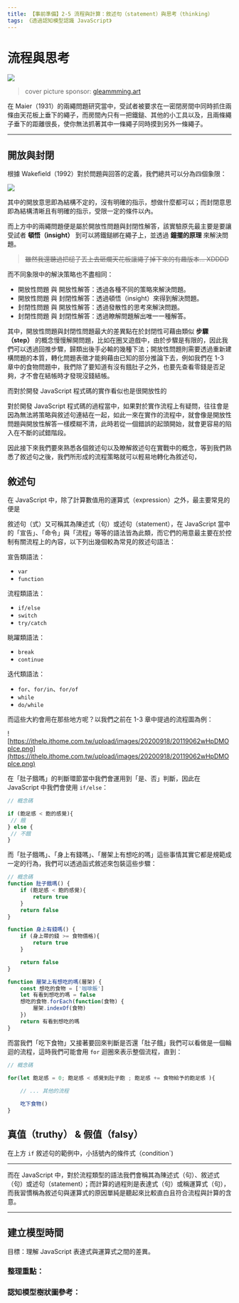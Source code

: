 ```yaml
---
title: 【事前準備】2-5 流程與計算：敘述句（statement）與思考（thinking）
tags: 《透過認知模型認識 JavaScript》
---
```


# 流程與思考

![](https://i.imgur.com/iiR1jdN.jpg)
> cover picture sponsor: [gleammming.art](https://www.instagram.com/gleammming.art/?hl=zh-tw)

在 Maier（1931）的兩繩問題研究當中，受試者被要求在一密閉房間中同時抓住兩條由天花板上垂下的繩子，而房間內只有一把鐵鎚、其他的小工具以及，且兩條繩子垂下的距離很長，使你無法抓著其中一條繩子同時摸到另外一條繩子。

---

## 開放與封閉

根據 Wakefield（1992）對於問題與回答的定義，我們總共可以分為四個象限：

![](https://i.imgur.com/q1uQikx.png)

其中的開放意思即為結構不定的，沒有明確的指示，想做什麼都可以；而封閉意思即為結構清晰且有明確的指示，受限一定的條件以內。

而上方中的兩繩問題便是屬於開放性問題與封閉性解答，該實驗原先最主要是要讓受試者 **頓悟（insight）** 到可以將鐵鎚綁在繩子上，並透過 **鐘擺的原理** 來解決問題。

> ~~雖然我還聽過把槌子丟上去砸爛天花板讓繩子掉下來的有趣版本... XDDDD~~

而不同象限中的解決策略也不盡相同：

- 開放性問題 與 開放性解答：透過各種不同的策略來解決問題。
- 開放性問題 與 封閉性解答：透過頓悟（insight）來得到解決問題。
- 封閉性問題 與 開放性解答：透過發散性的思考來解決問題。
- 封閉性問題 與 封閉性解答：透過瞭解問題解出唯一一種解答。

其中，開放性問題與封閉性問題最大的差異點在於封閉性可藉由類似 **步驟（step）** 的概念慢慢解開問題，比如在圈叉遊戲中，由於步驟是有限的，因此我們可以透過回推步驟，歸類出後手必輸的幾種下法；開放性問題則需要透過重新建構問題的本質，轉化問題表徵才能夠藉由已知的部分推論下去，例如我們在 1-3 章中的食物問題中，我們除了要知道有沒有餓肚子之外，也要先查看零錢是否足夠，才不會在結帳時才發現沒錢結帳。

而對於開發 JavaScript 程式碼的實作看似也是很開放性的





對於開發 JavaScript 程式碼的過程當中，如果對於實作流程上有疑問，往往會是因為無法將策略與敘述句連結在一起，如此一來在實作的流程中，就會像是開放性問題與開放性解答一樣模糊不清，此時若從一個錯誤的起頭開始，就會更容易的陷入在不斷的試錯階段。

因此接下來我們要來熟悉各個敘述句以及瞭解敘述句在實戰中的概念，等到我們熟悉了敘述句之後，我們所形成的流程策略就可以輕易地轉化為敘述句，



## 敘述句

在 JavaScript 中，除了計算數值用的運算式（expression）之外，最主要常見的便是


敘述句（式）又可稱其為陳述式（句）或述句（statement），在 JavaScript 當中的「宣告」、「命令」與「流程」等等的語法皆為此類，而它們的用意最主要在於控制有關流程上的內容，以下列出幾個較為常見的敘述句語法：

宣告類語法：
- `var`
- `function`

流程類語法：
- `if/else`
- `switch`
- `try/catch`

眺躍類語法：
- `break`
- `continue`

迭代類語法：
- `for`、`for/in`、`for/of`
- `while`
- `do/while`

而這些大約會用在那些地方呢？以我們之前在 1-3 章中提過的流程圖為例：

![https://ithelp.ithome.com.tw/upload/images/20200918/20119062wHpDMOplce.png](https://ithelp.ithome.com.tw/upload/images/20200918/20119062wHpDMOplce.png)

在「肚子餓嗎」的判斷環節當中我們會運用到「是、否」判斷，因此在 JavaScript 中我們會使用 `if/else`：

```js
// 概念碼

if (飽足感 < 飽的感覺){
 // 餓
} else {
 // 不餓
}
```

而「肚子餓嗎」、「身上有錢嗎」、「層架上有想吃的嗎」這些事情其實它都是規範成一定的行為，我們可以透過函式敘述來包裝這些步驟：

```js
// 概念碼
function 肚子餓嗎() {
    if (飽足感 < 飽的感覺){
        return true
    } 
    return false
}

function 身上有錢嗎() {
    if (身上帶的錢 >= 食物價格){
        return true
    }

    return false
}

function 層架上有想吃的嗎(層架) {
    const 想吃的食物 = ['咖啡飯']
    let 有看到想吃的嗎 = false
    想吃的食物.forEach(function(食物) {
        層架.indexOf(食物)
    })
    return 有看到想吃的嗎
}
```




而當我們「吃下食物」又接著要回來判斷是否還「肚子餓」我們可以看做是一個輪迴的流程，這時我們可能會用 `for` 迴圈來表示整個流程，直到：

```js
// 概念碼

for(let 飽足感 = 0; 飽足感 < 感覺到肚子飽 ; 飽足感 += 食物給予的飽足感 ){
    
    // ... 其他的流程

    吃下食物()
}
```



## 真值（truthy） & 假值（falsy）

在上方 `if` 敘述句的範例中，小括號內的條件式（condition`)





---

而在 JavaScript 中，對於流程類型的語法我們會稱其為陳述式（句）、敘述式（句）或述句（statement）；而計算的過程則是表達式（句）或稱運算式（句），而我習慣稱為敘述句與運算式的原因單純是聽起來比較直白且符合流程與計算的含意。

---

## 建立模型時間
目標：理解 JavaScript 表達式與運算式之間的差異。

### 整理重點：

### 認知模型樹狀圖參考：
